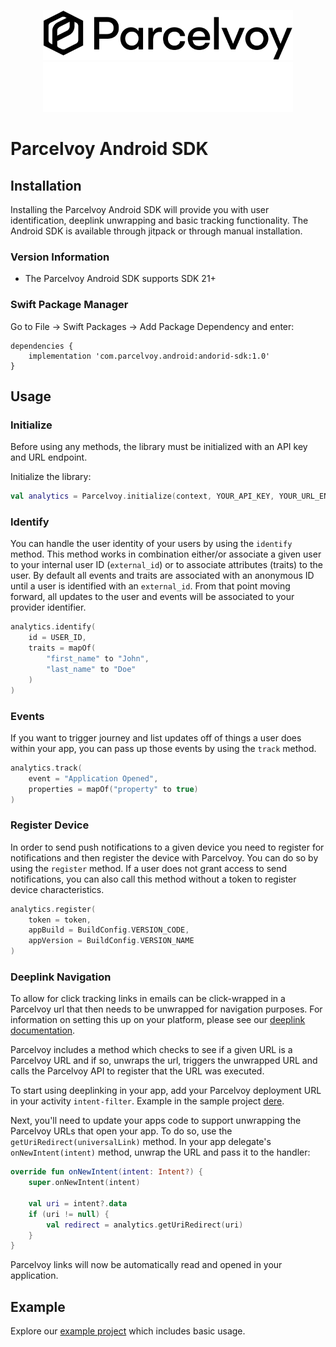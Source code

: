 <p align="center">
  <img width="400" alt="Parcelvoy Logo" src=".github/assets/logo-light.png#gh-light-mode-only" />
  <img width="400" alt="Parcelvoy Logo" src=".github/assets/logo-dark.png#gh-dark-mode-only" />
</p>

# Parcelvoy Android SDK

## Installation
Installing the Parcelvoy Android SDK will provide you with user identification, deeplink unwrapping and basic tracking functionality. The Android SDK is available through jitpack or through manual installation.

### Version Information
- The Parcelvoy Android SDK supports SDK 21+

### Swift Package Manager
Go to File -> Swift Packages -> Add Package Dependency and enter:
```
dependencies {
    implementation 'com.parcelvoy.android:andorid-sdk:1.0'
}
```

## Usage
### Initialize
Before using any methods, the library must be initialized with an API key and URL endpoint.

Initialize the library:
```kotlin
val analytics = Parcelvoy.initialize(context, YOUR_API_KEY, YOUR_URL_ENDPOINT)
```

### Identify
You can handle the user identity of your users by using the `identify` method. This method works in combination either/or associate a given user to your internal user ID (`external_id`) or to associate attributes (traits) to the user. By default all events and traits are associated with an anonymous ID until a user is identified with an `external_id`. From that point moving forward, all updates to the user and events will be associated to your provider identifier.
```kotlin
analytics.identify(
    id = USER_ID,
    traits = mapOf(
        "first_name" to "John",
        "last_name" to "Doe"
    )
)
```

### Events
If you want to trigger journey and list updates off of things a user does within your app, you can pass up those events by using the `track` method.
```kotlin
analytics.track(
    event = "Application Opened",
    properties = mapOf("property" to true)
)
```

### Register Device
In order to send push notifications to a given device you need to register for notifications and then register the device with Parcelvoy. You can do so by using the `register` method. If a user does not grant access to send notifications, you can also call this method without a token to register device characteristics.
```kotlin
analytics.register(
    token = token,
    appBuild = BuildConfig.VERSION_CODE,
    appVersion = BuildConfig.VERSION_NAME
)
```

### Deeplink Navigation
To allow for click tracking links in emails can be click-wrapped in a Parcelvoy url that then needs to be unwrapped for navigation purposes. For information on setting this up on your platform, please see our [deeplink documentation](https://docs.parcelvoy.com/advanced/deeplinking).

Parcelvoy includes a method which checks to see if a given URL is a Parcelvoy URL and if so, unwraps the url, triggers the unwrapped URL and calls the Parcelvoy API to register that the URL was executed.

To start using deeplinking in your app, add your Parcelvoy deployment URL in your activity `intent-filter`. Example in the sample project [dere](samples/kotlin-android-app/src/main/AndroidManifest.xml).

Next, you'll need to update your apps code to support unwrapping the Parcelvoy URLs that open your app. To do so, use the `getUriRedirect(universalLink)` method. In your app delegate's `onNewIntent(intent)` method, unwrap the URL and pass it to the handler:

```kotlin
override fun onNewIntent(intent: Intent?) {
    super.onNewIntent(intent)

    val uri = intent?.data
    if (uri != null) {
        val redirect = analytics.getUriRedirect(uri)
    }
}
```

Parcelvoy links will now be automatically read and opened in your application.

## Example

Explore our [example project](samples/kotlin-android-app) which includes basic usage.